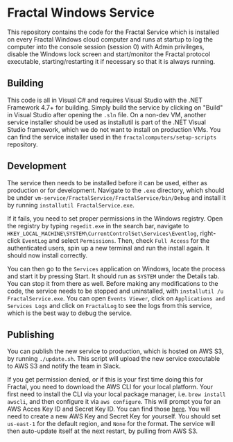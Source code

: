 # Fractal Windows Service

This repository contains the code for the Fractal Service which is installed on every Fractal Windows cloud computer and runs at startup to log the computer into the console session (session 0) with Admin privileges, disable the Windows lock screen and start/monitor the Fractal protocol executable, starting/restarting it if necessary so that it is always running.

## Building

This code is all in Visual C# and requires Visual Studio with the .NET Framework 4.7+ for building. Simply build the service by clicking on "Build" in Visual Studio after opening the `.sln` file. On a non-dev VM, another service installer should be used as installutil is part of the .NET Visual Studio framework, which we do not want to install on production VMs. You can find the service installer used in the `fractalcomputers/setup-scripts` repository.

## Development

The service then needs to be installed before it can be used, either as production or for development. Navigate to the `.exe` directory, which should be under `vm-service/FractalService/FractalService/bin/Debug` and install it by running `installutil FractalService.exe`.

If it fails, you need to set proper permissions in the Windows registry. Open the registry by typing `regedit.exe` in the search bar, navigate to `HKEY_LOCAL_MACHINE\SYSTEM\CurrentControlSet\Services\Eventlog`, right-click `EventLog` and select `Permissions`. Then, check `Full Access` for the authenticated users, spin up a new terminal and run the install again. It should now install correctly.

You can then go to the `Services` application on Windows, locate the process and start it by pressing Start. It should run as `SYSTEM` under the Details tab. You can stop it from there as well. Before making any modifications to the code, the service needs to be stopped and uninstalled, with `installutil /u FractalService.exe`. You can open `Events Viewer`, click on `Applications and Services Logs` and click on `FractalLog` to see the logs from this service, which is the best way to debug the service.

## Publishing

You can publish the new service to production, which is hosted on AWS S3, by running `./update.sh`. This script will upload the new service executable to AWS S3 and notify the team in Slack.

If you get permission denied, or if this is your first time doing this for Fractal, you need to download the AWS CLI for your local platform. Your first need to install the CLI via your local package manager, i.e. `brew install awscli`, and then configure it via `aws configure`. This will prompt you for an AWS Acces Key ID and Secret Key ID. You can find those [here](https://console.aws.amazon.com/iam/home?region=us-east-1#/users/UpdateServer?section=security_credentials). You will need to create a new AWS Key and Secret Key for yourself. You should set `us-east-1` for the default region, and `None` for the format. The service will then auto-update itself at the next restart, by pulling from AWS S3.
